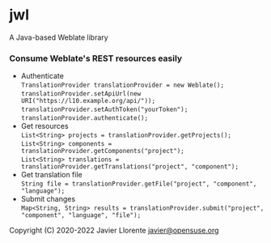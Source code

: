 # jwl
A Java-based Weblate library

### Consume Weblate's REST resources easily
- Authenticate  
`TranslationProvider translationProvider = new Weblate();`  
`translationProvider.setApiUrl(new URI("https://l10.example.org/api/"));`  
`translationProvider.setAuthToken("yourToken");`  
`translationProvider.authenticate();`  
- Get resources  
`List<String> projects = translationProvider.getProjects();`  
`List<String> components = translationProvider.getComponents("project");`  
`List<String> translations = translationProvider.getTranslations("project", "component");`  
- Get translation file  
`String file = translationProvider.getFile("project", "component", "language");`  
- Submit changes  
`Map<String, String> results = translationProvider.submit("project", "component", "language", "file");`  

Copyright (C) 2020-2022 Javier Llorente javier@opensuse.org